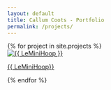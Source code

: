 ```yaml
---
layout: default
title: Callum Coots - Portfolio
permalink: /projects/
---
```


<div class="gallery-container">
<div class="project-gallery">
    {% for project in site.projects %}
      <div class="gallery-item">
        <a href="{{ LeMiniHoop.md | /_projects/1-LeMiniHoop.md }}">
          <img src="{{ LeMiniHoop.md | _projects/1-LeMiniHoop.md }}" alt="{{ LeMiniHoop }}" />
          <p>{{ LeMiniHoop}}</p>
        </a>
      </div>
    {% endfor %}
</div>
</div>
